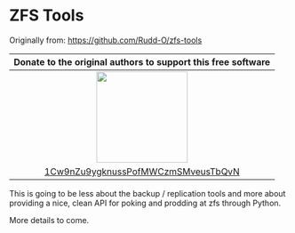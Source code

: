 ZFS Tools
=========

Originally from: https://github.com/Rudd-O/zfs-tools

| Donate to the original authors to support this free software |
|:------------------------------------:|
| <img width="164" height="164" title="" alt="" src="doc/bitcoin.png" /> |
| [1Cw9nZu9ygknussPofMWCzmSMveusTbQvN](bitcoin:1Cw9nZu9ygknussPofMWCzmSMveusTbQvN) |

This is going to be less about the backup / replication tools and more about
providing a nice, clean API for poking and prodding at zfs through Python.

More details to come.
